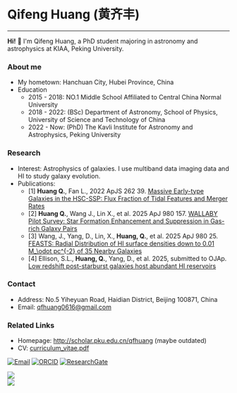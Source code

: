 # Qifeng Huang (黄齐丰)
-----------------------
**Hi!** 👋 I'm Qifeng Huang, a PhD student majoring in astronomy and astrophysics at KIAA, Peking University.

### About me

- My hometown: Hanchuan City, Hubei Province, China
- Education
  - 2015 - 2018: NO.1 Middle School Affiliated to Central China Normal University
  - 2018 - 2022: (BSc) Department of Astronomy, School of Physics, University of Science and Technology of China
  - 2022 - Now: (PhD) The Kavli Institute for Astronomy and Astrophysics, Peking University
  
### Research

- Interest: Astrophysics of galaxies. I use multiband data imaging data and HI to study galaxy evolution.
- Publications:  
  - [1] **Huang Q.**, Fan L., 2022 ApJS 262 39. [Massive Early-type Galaxies in the HSC-SSP: Flux Fraction of Tidal Features and Merger Rates](https://iopscience.iop.org/article/10.3847/1538-4365/ac85b1)
  - [2] **Huang Q.**, Wang J., Lin X., et al. 2025 ApJ 980 157. [WALLABY Pilot Survey: Star Formation Enhancement and Suppression in Gas-rich Galaxy Pairs](https://iopscience.iop.org/article/10.3847/1538-4357/ad9579)
  - [3] Wang, J., Yang, D., Lin, X., **Huang, Q.**, et al. 2025 ApJ 980 25. [FEASTS: Radial Distribution of HI surface densities down to 0.01 M_\odot pc^{-2} of 35 Nearby Galaxies](https://iopscience.iop.org/article/10.3847/1538-4357/ada95a)
  - [4] Ellison, S.L., **Huang, Q.**, Yang, D., et al. 2025, submitted to OJAp. [Low redshift post-starburst galaxies host abundant HI reservoirs](https://arxiv.org/abs/2503.03066)

### Contact

- Address: No.5 Yiheyuan Road, Haidian District, Beijing 100871, China
- Email: qfhuang0616@gmail.com
  
### Related Links

- Homepage: http://scholar.pku.edu.cn/qfhuang (maybe outdated)
- CV: [curriculum_vitae.pdf](https://github.com/BetaGem/BetaGem/blob/main/Curriculum_Vitae.pdf)

[![Email](https://img.shields.io/badge/Gmail-EA4335?style=flat-square&logo=gmail&logoColor=white)](mailto:qfhuang0616@gmail.com)
[![ORCID](https://img.shields.io/badge/ORCID-A6C139?style=flat-square&logo=ORCID&logoColor=white)](https://orcid.org/0000-0003-2863-9837)
[![ResearchGate](https://img.shields.io/badge/ResearchGate-00CCBB?style=flat-square&logo=ResearchGate&logoColor=white)](https://www.researchgate.net/profile/Qifeng-Huang)

![](https://github-readme-stats.vercel.app/api?username=BetaGem&show_icons=true&theme=github_dark)  
![](https://github-readme-stats.vercel.app/api/top-langs/?username=BetaGem&layout=compact&theme=github_dark)
